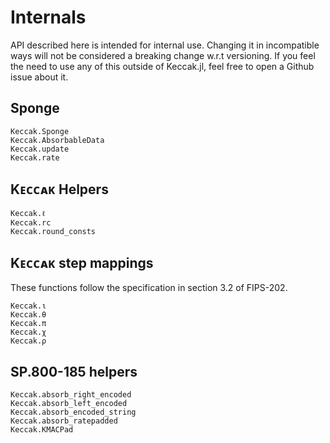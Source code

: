 # Internals

API described here is intended for internal use.
Changing it in incompatible ways will not be considered a breaking change w.r.t versioning.
If you feel the need to use any of this outside of Keccak.jl, feel free to open a Github
issue about it.

## Sponge
```@docs
Keccak.Sponge
Keccak.AbsorbableData
Keccak.update
Keccak.rate
```

## Kᴇᴄᴄᴀᴋ Helpers
```@docs
Keccak.ℓ
Keccak.rc
Keccak.round_consts
```
## Kᴇᴄᴄᴀᴋ step mappings
These functions follow the specification in section 3.2 of FIPS-202.
```@docs
Keccak.ι
Keccak.θ
Keccak.π
Keccak.χ
Keccak.ρ
```

## SP.800-185 helpers
```@docs
Keccak.absorb_right_encoded
Keccak.absorb_left_encoded
Keccak.absorb_encoded_string
Keccak.absorb_ratepadded
Keccak.KMACPad
```
